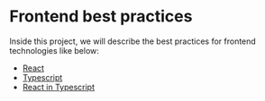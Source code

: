 # Frontend best practices

Inside this project, we will describe the best practices for frontend technologies like below:

- [React](./React/main.md)
- [Typescript](./Typescript/main.md)
- [React in Typescript](./React/typescript.md)





